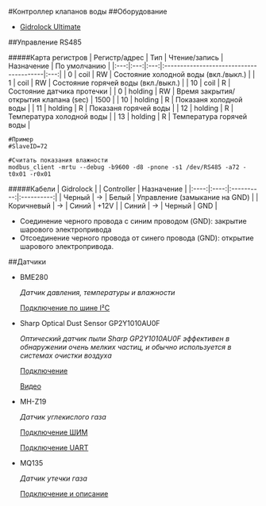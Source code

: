 #Контроллер клапанов воды
##Оборудование
* [Gidrolock Ultimate](file:///D:/YandexDisk/Документы/Инструкции/Сантехника/GIDROLOCK_ULTIMATE_.pdf)

##Управление RS485

#####Карта регистров
| Регистр/адрес | Тип | Чтение/запись | Назначение | По умолчанию |
|:---:|:---:|:---:|:----------------------------------------|:---:|
| 0 | coil | RW | Состояние холодной воды (вкл./выкл.) |
| 1 | coil | RW | Состояние горячей воды (вкл./выкл.) |
| 10 | coil | R | Состояние датчика протечки |
| 0 | holding | RW | Время закрытия/открытия клапана (sec) | 1500 |
| 10 | holding | R | Показаня холодной воды |
| 11 | holding | R | Показаня горячей воды |
| 12 | holding | R | Температура холодной воды |
| 13 | holding | R | Температура горячей воды |

```
#Пример
#SlaveID=72

#Считать показания влажности
modbus_client -mrtu --debug -b9600 -d8 -pnone -s1 /dev/RS485 -a72 -t0x01 -r0x01
```

#####Кабели
| Gidrolock |  | Controller | Назначение |
|:----:|:----:|:----------:|:----------:|
| Черный | -> | Белый | Управление (замыкание на GND) |
| Коричневый | -> | Синий | +12V |
| Синий | -> | Черный | GND |

* Соединение черного провода с синим проводом (GND): закрытие шарового электропривода
* Отсоединение черного провода от синего провода (GND): открытие шарового электропривода.

##Датчики

* BME280

    _Датчик давления, температуры и влажности_

    [Подключение по шине I²C](https://arduinka.pro/blog/podklyuchenie/podklyuchenie-bmp280-k-arduino-uno/)

* Sharp Optical Dust Sensor GP2Y1010AU0F

    _Оптический датчик пыли Sharp GP2Y1010AU0F эффективен в обнаружении очень мелких частиц, и обычно используется в системах очистки воздуха_

    [Подключение](https://create.arduino.cc/projecthub/mircemk/diy-air-quality-monitor-with-sharp-gp2y1010au0f-sensor-7b0262)
    
    [Видео](https://www.youtube.com/watch?v=LKrntMQ4EuI)

* MH-Z19

    _Датчик углекислого газа_

    [Подключение ШИМ](https://arduino-ide.com/modules/48-podkljuchenie-mh-z19-k-arduino.html)
    
    [Подключение UART](https://github.com/crisap94/MHZ19)

* MQ135

    _Датчик утечки газа_

    [Подключение и описание](https://portal-pk.ru/news/285-mq135-datchik-uglekislogo-gaza-biblioteka-mq135-arduino-library.html)
